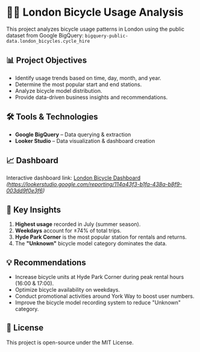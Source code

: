 # 🚴‍♂️ London Bicycle Usage Analysis

This project analyzes bicycle usage patterns in London using the public dataset from Google BigQuery: `bigquery-public-data.london_bicycles.cycle_hire`

## 📊 Project Objectives
- Identify usage trends based on time, day, month, and year.
- Determine the most popular start and end stations.
- Analyze bicycle model distribution.
- Provide data-driven business insights and recommendations.

## 🛠️ Tools & Technologies
- **Google BigQuery** – Data querying & extraction
- **Looker Studio** – Data visualization & dashboard creation

## 📈 Dashboard
Interactive dashboard link: [London Bicycle Dashboard](#) *(https://lookerstudio.google.com/reporting/114a43f3-b1fa-438a-b8f9-003dd9f0e3f6)*  

## 📌 Key Insights
1. **Highest usage** recorded in July (summer season).
2. **Weekdays** account for ±74% of total trips.
3. **Hyde Park Corner** is the most popular station for rentals and returns.
4. The **"Unknown"** bicycle model category dominates the data.

## 💡 Recommendations
- Increase bicycle units at Hyde Park Corner during peak rental hours (16:00 & 17:00).
- Optimize bicycle availability on weekdays.
- Conduct promotional activities around York Way to boost user numbers.
- Improve the bicycle model recording system to reduce "Unknown" category.

## 📜 License
This project is open-source under the MIT License.
